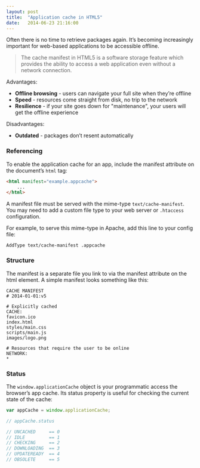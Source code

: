 ```yaml
---
layout: post
title:  "Application cache in HTML5"
date:   2014-06-23 21:16:00
---
```


Often there is no time to retrieve packages again. It’s becoming increasingly important for web-based applications to be accessible offline.

> The cache manifest in HTML5 is a software storage feature which provides the ability to access a web application even without a network connection.

Advantages:

* __Offline browsing__ - users can navigate your full site when they’re offline
* __Speed__ - resources come straight from disk, no trip to the network
* __Resilience__ - if your site goes down for "maintenance", your users will get the offline experience

Disadvantages:

* __Outdated__ - packages don’t resent automatically

### Referencing

To enable the application cache for an app, include the manifest attribute on the document’s `html` tag:

```html
<html manifest="example.appcache">
    ...
</html>
```

A manifest file must be served with the mime-type `text/cache-manifest`. You may need to add a custom file type to your web server or `.htaccess` configuration.

For example, to serve this mime-type in Apache, add this line to your config file:

    AddType text/cache-manifest .appcache


### Structure

The manifest is a separate file you link to via the manifest attribute on the html element. A simple manifest looks something like this:

    CACHE MANIFEST
    # 2014-01-01:v5

    # Explicitly cached
    CACHE:
    favicon.ico
    index.html
    styles/main.css
    scripts/main.js
    images/logo.png

    # Resources that require the user to be online
    NETWORK:
    *

### Status

The `window.applicationCache` object is your programmatic access the browser’s app cache. Its status property is useful for checking the current state of the cache:

```javascript
var appCache = window.applicationCache;

// appCache.status

// UNCACHED     == 0
// IDLE         == 1
// CHECKING     == 2
// DOWNLOADING  == 3
// UPDATEREADY  == 4
// OBSOLETE     == 5
```
